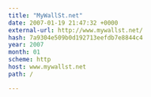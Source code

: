 ```yaml
---
title: "MyWallSt.net"
date: 2007-01-19 21:47:32 +0000
external-url: http://www.mywallst.net/
hash: 7a9304e509b0d192713eefdb7e8844c4
year: 2007
month: 01
scheme: http
host: www.mywallst.net
path: /

---
```



